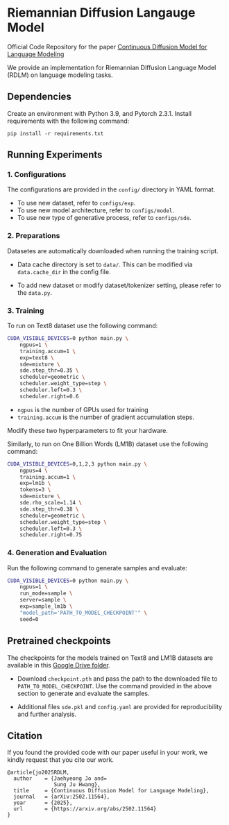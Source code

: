# Riemannian Diffusion Langauge Model

Official Code Repository for the paper [Continuous Diffusion Model for Language Modeling](https://arxiv.org/abs/2502.11564)

We provide an implementation for Riemannian Diffusion Language Model (RDLM) on language modeling tasks.


## Dependencies
Create an environment with Python 3.9, and Pytorch 2.3.1. Install requirements with the following command:

```
pip install -r requirements.txt
```

## Running Experiments

### 1. Configurations
The configurations are provided in the `config/` directory in YAML format. 
- To use new dataset, refer to `configs/exp`.
- To use new model architecture, refer to `configs/model`.
- To use new type of generative process, refer to `configs/sde`.

### 2. Preparations
Datasetes are automatically downloaded when running the training script.
- Data cache directory is set to `data/`. This can be modified via `data.cache_dir` in the config file.

- To add new dataset or modify dataset/tokenizer setting, please refer to the `data.py`.

### 3. Training

To run on Text8 dataset use the following command:
```sh
CUDA_VISIBLE_DEVICES=0 python main.py \
    ngpus=1 \
    training.accum=1 \
    exp=text8 \
    sde=mixture \
    sde.step_thr=0.35 \
    scheduler=geometric \
    scheduler.weight_type=step \
    scheduler.left=0.3 \
    scheduler.right=0.6
```
- `ngpus` is the number of GPUs used for training
- `training.accum` is the number of gradient accumulation steps. 

Modify these two hyperparameters to fit your hardware.


Similarly, to run on One Billion Words (LM1B) dataset use the following command:
```sh
CUDA_VISIBLE_DEVICES=0,1,2,3 python main.py \
    ngpus=4 \
    training.accum=1 \
    exp=lm1b \
    tokens=3 \
    sde=mixture \
    sde.rho_scale=1.14 \
    sde.step_thr=0.38 \
    scheduler=geometric \
    scheduler.weight_type=step \
    scheduler.left=0.3 \
    scheduler.right=0.75
```



### 4. Generation and Evaluation

Run the following command to generate samples and evaluate:
```sh
CUDA_VISIBLE_DEVICES=0 python main.py \
    ngpus=1 \
    run_mode=sample \
    server=sample \
    exp=sample_lm1b \
    "model_path='PATH_TO_MODEL_CHECKPOINT'" \
    seed=0
```

## Pretrained checkpoints 
The checkpoints for the models trained on Text8 and LM1B datasets are available in this [Google Drive folder](https://drive.google.com/drive/folders/1aDTZtPIxAxQrkaRSahjuWbkxX1OYq9CC?usp=sharing).

- Download `checkpoint.pth` and pass the path to the downloaded file to `PATH_TO_MODEL_CHECKPOINT`. Use the command provided in the above section to generate and evaluate the samples.

- Additional files `sde.pkl` and `config.yaml` are provided for reproducibility and further analysis.


## Citation

If you found the provided code with our paper useful in your work, we kindly request that you cite our work.

```
@article{jo2025RDLM,
  author    = {Jaehyeong Jo and=
               Sung Ju Hwang},
  title     = {Continuous Diffusion Model for Language Modeling},
  journal   = {arXiv:2502.11564},
  year      = {2025},
  url       = {https://arxiv.org/abs/2502.11564}
}
```